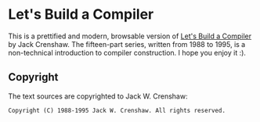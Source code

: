# Let's Build a Compiler

This is a prettified and modern, browsable version of
[Let's Build a Compiler](https://compilers.iecc.com/crenshaw/) by
Jack Crenshaw. The fifteen-part series, written from 1988 to
1995, is a non-technical introduction to compiler construction.
I hope you enjoy it :).


## Copyright

The text sources are copyrighted to Jack W. Crenshaw:

```
Copyright (C) 1988-1995 Jack W. Crenshaw. All rights reserved.
```
